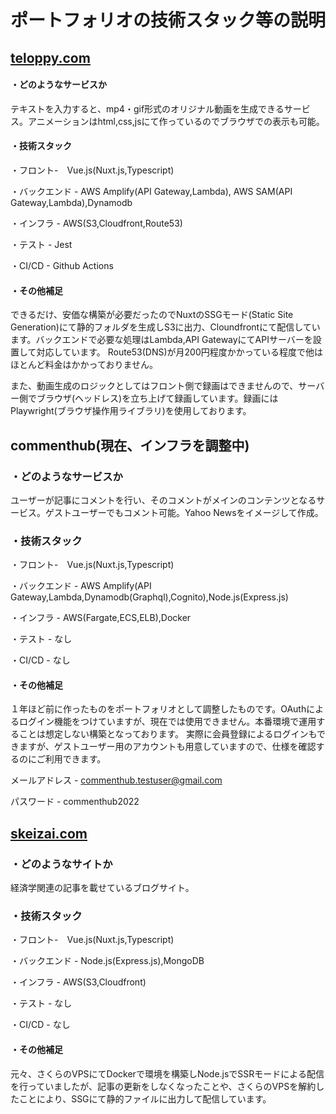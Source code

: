 # ポートフォリオの技術スタック等の説明

## [teloppy.com](https://teloppy.com)

#### ・どのようなサービスか

テキストを入力すると、mp4・gif形式のオリジナル動画を生成できるサービス。アニメーションはhtml,css,jsにて作っているのでブラウザでの表示も可能。

#### ・技術スタック

・フロント-　Vue.js(Nuxt.js,Typescript)

・バックエンド - AWS Amplify(API Gateway,Lambda), AWS SAM(API Gateway,Lambda),Dynamodb

・インフラ - AWS(S3,Cloudfront,Route53)

・テスト - Jest

・CI/CD - Github Actions

#### ・その他補足

できるだけ、安価な構築が必要だったのでNuxtのSSGモード(Static Site Generation)にて静的フォルダを生成しS3に出力、Cloundfrontにて配信しています。バックエンドで必要な処理はLambda,API GatewayにてAPIサーバーを設置して対応しています。
Route53(DNS)が月200円程度かかっている程度で他はほとんど料金はかかっておりません。

また、動画生成のロジックとしてはフロント側で録画はできませんので、サーバー側でブラウザ(ヘッドレス)を立ち上げて録画しています。録画にはPlaywright(ブラウザ操作用ライブラリ)を使用しております。


## commenthub(現在、インフラを調整中)

### ・どのようなサービスか

ユーザーが記事にコメントを行い、そのコメントがメインのコンテンツとなるサービス。ゲストユーザーでもコメント可能。Yahoo Newsをイメージして作成。

### ・技術スタック

・フロント-　Vue.js(Nuxt.js,Typescript)

・バックエンド - AWS Amplify(API Gateway,Lambda,Dynamodb(Graphql),Cognito),Node.js(Express.js)

・インフラ - AWS(Fargate,ECS,ELB),Docker

・テスト - なし

・CI/CD - なし

#### ・その他補足

１年ほど前に作ったものをポートフォリオとして調整したものです。OAuthによるログイン機能をつけていますが、現在では使用できません。本番環境で運用することは想定しない構築となっております。
実際に会員登録によるログインもできますが、ゲストユーザー用のアカウントも用意していますので、仕様を確認するのにご利用できます。


メールアドレス - commenthub.testuser@gmail.com

パスワード - commenthub2022


## [skeizai.com](https://skeizai.com)

### ・どのようなサイトか

経済学関連の記事を載せているブログサイト。

### ・技術スタック

・フロント-　Vue.js(Nuxt.js,Typescript)

・バックエンド - Node.js(Express.js),MongoDB

・インフラ - AWS(S3,Cloudfront)

・テスト - なし

・CI/CD - なし

#### ・その他補足

元々、さくらのVPSにてDockerで環境を構築しNode.jsでSSRモードによる配信を行っていましたが、記事の更新をしなくなったことや、さくらのVPSを解約したことにより、SSGにて静的ファイルに出力して配信しています。
